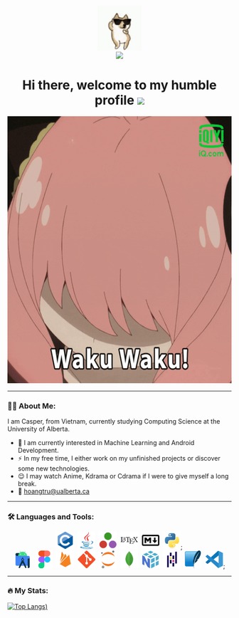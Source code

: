 <div id="header" align="center">
    <img src="https://github.com/SCWinter259/SCWinter259/blob/main/adorable-dancing.gif" width="100"/>
</div>

<div align="center" id="badges">
    <a href="https://www.linkedin.com/in/trung-nguyen-298302215/">
        <img src="https://img.shields.io/badge/LinkedIn-blue?logo=linkedin&logoColor=white&style=for-the-badge">
    </a>
</div>

<h1 align="center">
  Hi there, welcome to my humble profile
  <img src="https://media.giphy.com/media/hvRJCLFzcasrR4ia7z/giphy.gif" width="30px"/>
</h1>

<div align="center">
    <img src="https://github.com/SCWinter259/SCWinter259/blob/main/Anya.gif" width="600" height="600"/>
</div>

---

### :technologist: About Me:

I am Casper, from Vietnam, currently studying Computing Science at the University of Alberta.

- :seedling: I am currently interested in Machine Learning and Android Development.
- :zap: In my free time, I either work on my unfinished projects or discover some new technologies. 
- :relieved: I may watch Anime, Kdrama or Cdrama if I were to give myself a long break.
- :e-mail: hoangtru@ualberta.ca

---

### :hammer_and_wrench: Languages and Tools:

<div align="center">
  <img src="https://github.com/devicons/devicon/blob/master/icons/c/c-original.svg" title="C" alt="C" width="40" height="40"/>&nbsp;
  <img src="https://github.com/devicons/devicon/blob/master/icons/java/java-original.svg" title="Java" alt="Java" width="40" height="40"/>&nbsp;
  <img src="https://github.com/devicons/devicon/blob/master/icons/julia/julia-original.svg" title="Julia" alt="Julia" width="40" height="40"/>&nbsp;
  <img src="https://github.com/devicons/devicon/blob/master/icons/latex/latex-original.svg" title="Latex" alt="Latex" width="40" height="40"/>&nbsp;
  <img src="https://github.com/devicons/devicon/blob/master/icons/markdown/markdown-original.svg" title="Markdown" alt="Markdown" width="40" height="40"/>&nbsp;
  <img src="https://github.com/devicons/devicon/blob/master/icons/python/python-original.svg" title="Python" alt="Python" width="40" height="40"/>;
</div>

<div align="center">
  <img src="https://github.com/devicons/devicon/blob/master/icons/androidstudio/androidstudio-original.svg" title="Android Studio" alt="Android Studio" width="40" height="40"/>&nbsp;
  <img src="https://github.com/devicons/devicon/blob/master/icons/figma/figma-original.svg" title="Figma" alt="Figma" width="40" height="40"/>&nbsp;
  <img src="https://github.com/devicons/devicon/blob/master/icons/firebase/firebase-plain.svg" title="Firebase" alt="Firebase" width="40" height="40"/>&nbsp;
  <img src="https://github.com/devicons/devicon/blob/master/icons/git/git-original.svg" title="Git" alt="Git" width="40" height="40"/>&nbsp;
  <img src="https://github.com/devicons/devicon/blob/master/icons/jupyter/jupyter-original.svg" title="Jupyter" alt="Jupyter" width="40" height="40"/>&nbsp;
  <img src="https://github.com/devicons/devicon/blob/master/icons/mongodb/mongodb-original.svg"  title="MongoDB" alt="MongoDB" width="40" height="40"/>&nbsp;
  <img src="https://github.com/devicons/devicon/blob/master/icons/numpy/numpy-original.svg" title="Numpy" alt="Numpy" width="40" height="40"/>&nbsp;
  <img src="https://github.com/devicons/devicon/blob/master/icons/pandas/pandas-original.svg" title="Pandas" alt="Pandas" width="40" height="40"/>&nbsp;
  <img src="https://github.com/devicons/devicon/blob/master/icons/sqlite/sqlite-original.svg" title="SQLite" alt="SQLite" width="40" height="40"/>&nbsp;
  <img src="https://github.com/devicons/devicon/blob/master/icons/vscode/vscode-original.svg" title="VSCode"  alt="VSCode" width="40" height="40"/>;
</div>

---

### :fire: My Stats:

[![Top Langs](https://github-readme-stats.vercel.app/api/top-langs/?username=SCWinter259&layout=compact&theme=vision-friendly-dark))](https://github.com/anuraghazra/github-readme-stats)